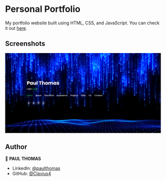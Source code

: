 # Personal Portfolio

My portfolio website built using HTML, CSS, and JavaScript. You can check it out [here](https://clavius4.github.io/Personal-Portfolio-/).



## Screenshots

<p float="center">
    <img src="https://github.com/Clavius4/Personal-Portfolio-/blob/master/Screenshots/portfolio.png" width="800">
</p>



## Author

👤 **PAUL THOMAS**

* LinkedIn: [@paulthomas](https://www.linkedin.com/in/paulthomas)
* GitHub: [@Clavius4](https://github.com/Clavius4)
